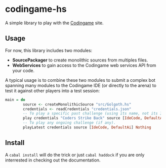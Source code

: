 codingame-hs
============

A simple library to play with the [Codingame](https://www.codingame.com) site.

Usage
-----

For now, this library includes two modules:

-   **SourcePackager** to create monolithic sources from multiples files.
-   **WebServices** to gain access to the Codingame web services API from your code.

A typical usage is to combine these two modules to submit a complex bot spanning many modules to the
Codingame IDE (or directly to the arena) to test it against other players into a test session:

```haskell
main = do
        source <- createMonolithicSource "src/Golgoth.hs"
        credentials <- readCredentials "credentials.json"
        -- To play a specific past challenge (using its name, not its ID).
        play credentials "Coders Strike Back" source [IdeCode, DefaultAi] Nothing
        -- To play any ongoing challenge (if any).
        playLatest credentials source [IdeCode, DefaultAi] Nothing
```

Install
-------

A `cabal install` will do the trick or just `cabal haddock` if you are only
interrested in checking out the documentation.
